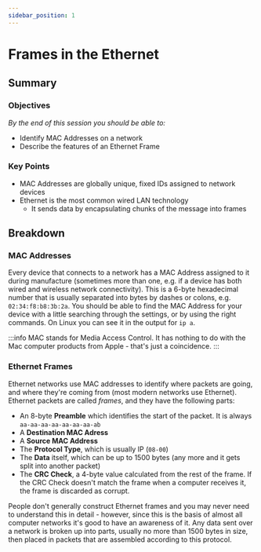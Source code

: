 ```yaml
---
sidebar_position: 1
---
```


# Frames in the Ethernet

## Summary

### Objectives
*By the end of this session you should be able to:*
* Identify MAC Addresses on a network
* Describe the features of an Ethernet Frame

### Key Points
* MAC Addresses are globally unique, fixed IDs assigned to network devices
* Ethernet is the most common wired LAN technology
  * It sends data by encapsulating chunks of the message into frames

## Breakdown
### MAC Addresses
Every device that connects to a network has a MAC Address assigned to it during manufacture (sometimes more than one, e.g. if a device has both wired and wireless network connectivity). This is a 6-byte hexadecimal number that is usually separated into bytes by dashes or colons, e.g. `02:34:f8:b8:3b:2a`. You should be able to find the MAC Address for your device with a little searching through the settings, or by using the right commands. On Linux you can see it in the output for `ip a`.

:::info
MAC stands for Media Access Control. It has nothing to do with the Mac computer products from Apple - that's just a coincidence.
:::

### Ethernet Frames
Ethernet networks use MAC addresses to identify where packets are going, and where they're coming from (most modern networks use Ethernet). Ethernet packets are called *frames*, and they have the following parts:

* An 8-byte **Preamble** which identifies the start of the packet. It is always `aa-aa-aa-aa-aa-aa-aa-ab`
* A **Destination MAC Adress**
* A **Source MAC Address**
* The **Protocol Type**, which is usually IP (`08-00`)
* The **Data** itself, which can be up to 1500 bytes (any more and it gets split into another packet)
* The **CRC Check**, a 4-byte value calculated from the rest of the frame. If the CRC Check doesn't match the frame when a computer receives it, the frame is discarded as corrupt.

People don't generally construct Ethernet frames and you may never need to understand this in detail - however, since this is the basis of almost all computer networks it's good to have an awareness of it. Any data sent over a network is broken up into parts, usually no more than 1500 bytes in size, then placed in packets that are assembled according to this protocol.